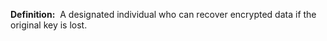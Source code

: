 **Definition:** 
 A designated individual who can recover encrypted data if the original key is lost.
